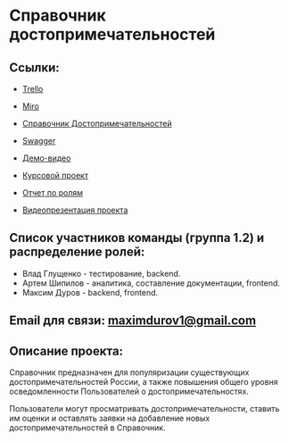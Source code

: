 # Справочник достопримечательностей


## Ссылки: 
-  [Trello](https://trello.com/b/rrm4ue19)
-  [Miro](https://miro.com/app/board/o9J_kunrj24=/)

-  [Справочник Достопримечательностей](https://magnatm.pythonanywhere.com)
-  [Swagger](https://magnatm.pythonanywhere.com/api-doc/)
-  [Демо-видео](https://youtu.be/GfDFHuRXeYo)
-  [Курсовой проект](https://github.com/molochk0/AttractionsCatalog/blob/master/Documents/Course_project.pdf)
-  [Отчет по ролям](https://github.com/molochk0/AttractionsCatalog/blob/master/Documents/RoleReport_3att.pdf)
-  [Видеопрезентация проекта](https://youtu.be/t9Cunp47jYw)

## Список участников команды (группа 1.2) и распределение ролей:
-  Влад Глущенко - тестирование, backend.
-  Артем Шипилов - аналитика, составление документации, frontend.
-  Максим Дуров  - backend, frontend.

## Email для связи: maximdurov1@gmail.com

## Описание проекта:

  Справочник предназначен для популяризации существующих достопримечательностей России, а также повышения общего уровня осведомленности Пользователей о достопримечательностях.
  
  Пользователи могут просматривать достопримечательности, ставить им оценки и оставлять заявки на добавление новых достопримечательностей в Справочник.

